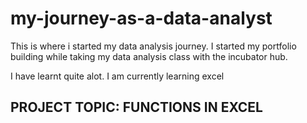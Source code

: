 # my-journey-as-a-data-analyst
This is where i started my data analysis journey. I started my portfolio building while taking my data analysis class with the incubator hub.

I have learnt quite alot. I am currently learning excel

## PROJECT TOPIC: FUNCTIONS IN EXCEL
